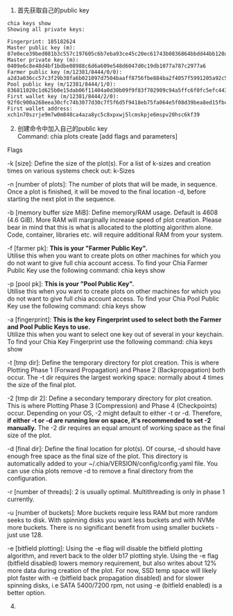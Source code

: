 1. 首先获取自己的public key 
```
chia keys show
Showing all private keys:

Fingerprint: 185182624
Master public key (m): 87e0ece39bed081b3c557c197605c6b7eba93ce45c20ec61743b0836864bbdd44bb120ab694dfcc97fc235c6defe3ab3
Master private key (m): 0409e6c8e48d4bf1bdbe08988c6d6a609e548d6047d0c19db1077a787c2977a6
Farmer public key (m/12381/8444/0/0): a2d3a036cc57c3f29b38fa6b021097d7504baaff8756fbe884ba2f4057f5991205a92c535fe96e35468b2e06c47f2d8e
Pool public key (m/12381/8444/1/0): 836811020c1d625b0e15dab06f11404a0d30b09f9f83f702909c94a5ffc6f0fc5efc443763c0852430c93fa5789ebd9d
First wallet key (m/12381/8444/2/0): 92f0c900a268eea30cfc74b3077d30c7f5f6d5f9418eb75fa064e5f08d39bea8ed15fbc58160fc88b5dde354c29f7a08
First wallet address: xch1n70szrje9m7w0m848ca4aza8yc5c8xpxwj5lcmskpje6mspv20hsc6kf39
```  

2. 创建命令中加入自己的public key  
Command: chia plots create [add flags and parameters]

Flags

-k [size]: Define the size of the plot(s). 
For a list of k-sizes and creation times on various systems check out: k-Sizes

-n [number of plots]: The number of plots that will be made, in sequence. 
Once a plot is finished, it will be moved to the final location -d, before starting the next plot in the sequence.

-b [memory buffer size MiB]: Define memory/RAM usage. 
Default is 4608 (4.6 GiB). More RAM will marginally increase speed of plot creation. 
Please bear in mind that this is what is allocated to the plotting algorithm alone. 
Code, container, libraries etc. will require additional RAM from your system.

-f [farmer pk]: **This is your "Farmer Public Key".**  
Utilise this when you want to create plots on other machines for which you do not want to give full chia account access. To find your Chia Farmer Public Key use the following command: chia keys show

-p [pool pk]: **This is your "Pool Public Key".**  
Utilise this when you want to create plots on other machines for which you do not want to give full chia account access. To find your Chia Pool Public Key use the following command: chia keys show

-a [fingerprint]: **This is the key Fingerprint used to select both the Farmer and Pool Public Keys to use.**  
Utilize this when you want to select one key out of several in your keychain. 
To find your Chia Key Fingerprint use the following command: chia keys show

-t [tmp dir]: Define the temporary directory for plot creation. This is where Plotting Phase 1 (Forward Propagation) and Phase 2 (Backpropagation) both occur. The -t dir requires the largest working space: normally about 4 times the size of the final plot.

-2 [tmp dir 2]: Define a secondary temporary directory for plot creation. 
This is where Plotting Phase 3 (Compression) and Phase 4 (Checkpoints) occur. 
Depending on your OS, -2 might default to either -t or -d. 
Therefore, **if either -t or -d are running low on space, it's recommended to set -2 manually.** 
The -2 dir requires an equal amount of working space as the final size of the plot.

-d [final dir]: Define the final location for plot(s). Of course, -d should have enough free space as the final size of the plot. This directory is automatically added to your ~/.chia/VERSION/config/config.yaml file. You can use chia plots remove -d to remove a final directory from the configuration.

-r [number of threads]: 2 is usually optimal. Multithreading is only in phase 1 currently.

-u [number of buckets]: More buckets require less RAM but more random seeks to disk. 
With spinning disks you want less buckets and with NVMe more buckets. 
There is no significant benefit from using smaller buckets - just use 128.

-e [bitfield plotting]: 
Using the -e flag will disable the bitfield plotting algorithm, and revert back to the older b17 plotting style. 
Using the -e flag (bitfield disabled) lowers memory requirement, 
but also writes about 12% more data during creation of the plot. 
For now, SSD temp space will likely plot faster with -e (bitfield back propagation disabled) 
and for slower spinning disks, i.e SATA 5400/7200 rpm, not using -e (bitfield enabled) is a better option.

4. 
